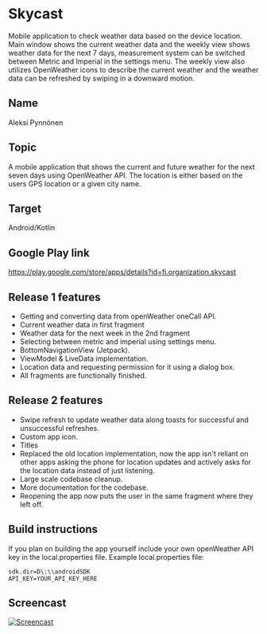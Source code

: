 # Skycast  
Mobile application to check weather data based on the device location. Main window shows the current weather data and the weekly view shows weather data for the next 7 days, measurement system can be switched between Metric and Imperial in the settings menu. The weekly view also utilizes OpenWeather icons to describe the current weather and the weather data can be refreshed by swiping in a downward motion.

## Name  
Aleksi Pynnönen  

## Topic  
A mobile application that shows the current and future weather for the next seven days using OpenWeather API. The location is either based on the users GPS location or a given city name.  

## Target  
Android/Kotlin  

## Google Play link  
https://play.google.com/store/apps/details?id=fi.organization.skycast

## Release 1 features
* Getting and converting data from openWeather oneCall API.  
* Current weather data in first fragment  
* Weather data for the next week in the 2nd fragment  
* Selecting between metric and imperial using settings menu.
* BottomNavigationView (Jetpack).
* ViewModel & LiveData implementation.
* Location data and requesting permission for it using a dialog box.
* All fragments are functionally finished.

## Release 2 features
* Swipe refresh to update weather data along toasts for successful and unsuccessful refreshes.
* Custom app icon.
* Titles
* Replaced the old location implementation, now the app isn't reliant on other apps asking the phone for location updates and actively asks for the location data instead of just listening.
* Large scale codebase cleanup.
* More documentation for the codebase.
* Reopening the app now puts the user in the same fragment where they left off.

## Build instructions
If you plan on building the app yourself include your own openWeather API key in the local.properties file.
Example local.properties file:
```
sdk.dir=D\:\\androidSDK
API_KEY=YOUR_API_KEY_HERE
```

## Screencast
[![Screencast](https://img.youtube.com/vi/Eco2waQU-64/0.jpg)](https://www.youtube.com/watch?v=Eco2waQU-64)
